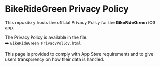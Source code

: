 # BikeRideGreen Privacy Policy

This repository hosts the official Privacy Policy for the **BikeRideGreen** iOS app.  

The Privacy Policy is available in the file:  
➡️ `BikeRideGreen_PrivacyPolicy.html`

This page is provided to comply with App Store requirements and to give users transparency on how their data is handled.
